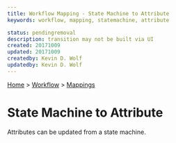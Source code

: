 ```yaml
---
title: Workflow Mapping - State Machine to Attribute
keywords: workflow, mapping, statemachine, attribute

status: pendingremoval
description: transition may not be built via UI
created: 20171009
updated: 20171009
createdby: Kevin D. Wolf
updatedby: Kevin D. Wolf
---
```

[Home](../../Index.md) > [Workflow](../Index.md) > [Mappings](Index.md)

# State Machine to Attribute

Attributes can be updated from a state machine.  
